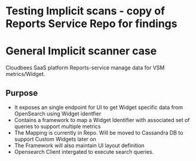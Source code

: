 # Testing Implicit scans - copy of Reports Service Repo for findings
# General Implicit scanner case

Cloudbees SaaS platform Reports-service manage data for VSM metrics/Widget.

## Purpose

- It exposes an single endpoint for UI to get Widget specific data from OpenSearch using Widget identfier
- Contains a framework to map a Widget Identifier with associated set of queries to support multiple metrics
- The Mapping is currently in Repo. Will be moved to Cassandra DB to support Custom Widgets later on
- The Framework will also maintain UI layout definition
- Opensearch Client intergated to execute search queries. 
